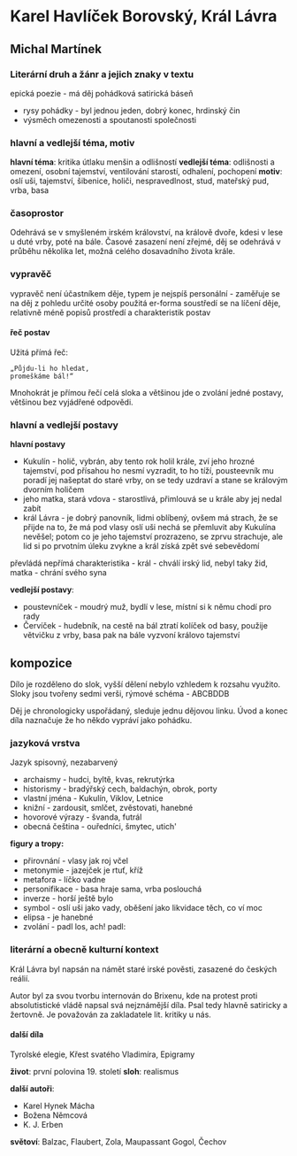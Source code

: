 # Karel Havlíček Borovský, Král Lávra
## Michal Martínek

### Literární druh a žánr a jejich znaky v textu
epická poezie - má děj
pohádková satirická báseň
* rysy pohádky - byl jednou jeden, dobrý konec, hrdinský čin
* výsměch omezenosti a spoutanosti společnosti

### hlavní a vedlejší téma, motiv

**hlavní téma**: kritika útlaku menšin a odlišností
**vedlejší téma**: odlišnosti a omezení, osobní tajemství, ventilování starostí, odhalení, pochopení
**motiv**: oslí uši, tajemství, šibenice, holiči, nespravedlnost, stud, mateřský pud, vrba, basa

### časoprostor
Odehrává se v smyšleném irském království, na králově dvoře, kdesi v lese u duté vrby, poté na bále.
Časové zasazení není zřejmé, děj se odehrává v průběhu několika let, možná celého dosavadního života krále.

### vypravěč
vypravěč není účastníkem děje, typem je nejspíš personální - zaměřuje se na děj z pohledu určité osoby
použitá er-forma
soustředí se na líčení děje, relativně méně popisů prostředí a charakteristik postav

#### řeč postav

Užitá přímá řeč:

	„Půjdu-li ho hledat,
	promeškáme bál!“

Mnohokrát je přímou řečí celá sloka a většinou jde o zvolání jedné postavy, většinou bez vyjádřené odpovědi.

### hlavní a vedlejší postavy

**hlavní postavy**
* Kukulín - holič, vybrán, aby tento rok holil krále, zví jeho hrozné tajemství, pod přísahou ho nesmí vyzradit, to ho tíží, pousteevník mu poradí jej našeptat do staré vrby, on se tedy uzdraví a stane se královým dvorním holičem
* jeho matka, stará vdova - starostlivá, přimlouvá se u krále aby jej nedal zabít
* král Lávra - je dobrý panovník, lidmi oblíbený, ovšem má strach, že se přijde na to, že má pod vlasy oslí uši
	nechá se přemluvit aby Kukulína nevěšel; potom co je jeho tajemství prozrazeno, se zprvu strachuje, ale lid si po prvotním úleku zvykne a král získá zpět své sebevědomí

převládá nepřímá charakteristika - král - chválí irský lid, nebyl taky žid, matka - chrání svého syna

**vedlejší postavy**:
* poustevníček - moudrý muž, bydlí v lese, místní si k němu chodí pro rady
* Červíček - hudebník, na cestě na bál ztratí kolíček od basy, použije větvičku z vrby, basa pak na bále vyzvoní královo tajemství

## kompozice

Dílo je rozděleno do slok, vyšší dělení nebylo vzhledem k rozsahu využito.
Sloky jsou tvořeny sedmi verši, rýmové schéma - ABCBDDB

Děj je chronologicky uspořádaný, sleduje jednu dějovou linku.
Úvod a konec díla naznačuje že ho někdo vypráví jako pohádku.

### jazyková vrstva

Jazyk spisovný, nezabarvený

* archaismy - hudci, byltě, kvas, rekrutýrka
* historismy - bradýřský cech, baldachýn, obrok, porty
* vlastní jména - Kukulín, Viklov, Letnice
* knižní - zardousit, smlčet, zvěstovati, hanebné
* hovorové výrazy - švanda, futrál
* obecná čeština - ouředníci, šmytec, utich'

**figury a tropy:**
* přirovnání - vlasy jak roj včel
* metonymie - jazejček je rtuť, kříž
* metafora - líčko vadne
* personifikace - basa hraje sama, vrba poslouchá
* inverze - horší ještě bylo
* symbol - oslí uši jako vady, oběšení jako likvidace těch, co ví moc
* elipsa - je hanebné
* zvolání - padl los, ach! padl:



### literární a obecně kulturní kontext

Král Lávra byl napsán na námět staré irské pověsti, zasazené do českých reálií.

Autor byl za svou tvorbu internován do Brixenu, kde na protest proti absolutistické vládě napsal svá nejznámější díla.
Psal tedy hlavně satiricky a žertovně.
Je považován za zakladatele lit. kritiky u nás.

#### další díla
Tyrolské elegie, Křest svatého Vladimíra, Epigramy

**život**: první polovina 19. století
**sloh**: realismus

**další autoři**:
* Karel Hynek Mácha
* Božena Němcová
* K. J. Erben

**světoví**:
Balzac, Flaubert, Zola, Maupassant
Gogol, Čechov
